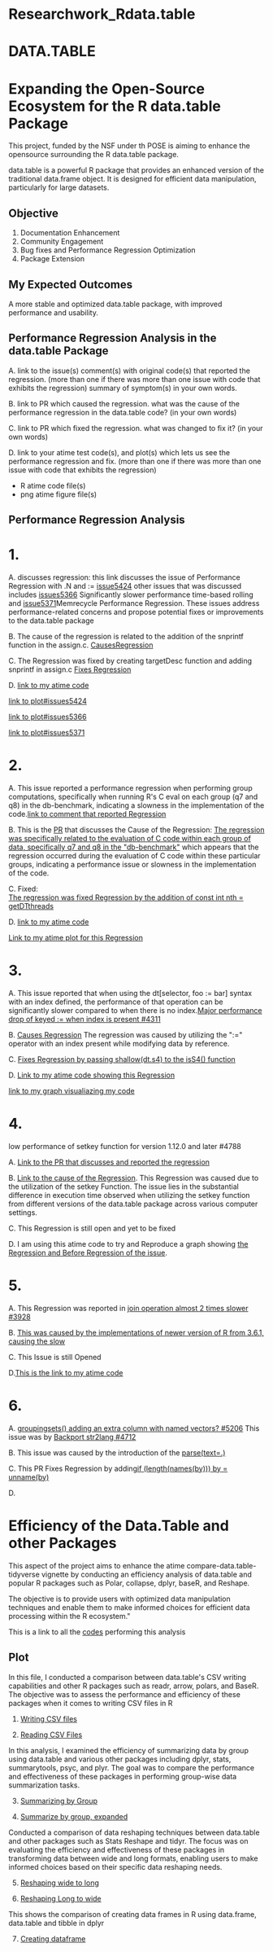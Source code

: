 # Researchwork_Rdata.table

# DATA.TABLE

# Expanding the Open-Source Ecosystem for the R data.table Package

This project, funded by the NSF under th POSE is aiming to enhance the opensource surrounding the R data.table package.

data.table is a powerful R package that provides an enhanced version of the traditional data.frame object. It is designed for efficient data manipulation, particularly for large datasets.

 ## Objective
 
 1. Documentation Enhancement
 2. Community Engagement
 3. Bug fixes and Performance Regression Optimization
 4. Package Extension

## My Expected Outcomes

A more stable and optimized data.table package, with improved performance and usability.

## Performance Regression Analysis in the data.table Package

A. link to the issue(s) comment(s) with original code(s) that reported the regression. (more than one if there was more than one issue with code that exhibits the regression) summary of symptom(s) in your own words.

B. link to PR which caused the regression. what was the cause of the performance regression in the data.table code? (in your own words)

C. link to PR which fixed the regression. what was changed to fix it? (in your own words)

D. link to your atime test code(s), and plot(s) which lets us see the performance regression and fix. (more than one if there was more than one issue with code that exhibits the regression)
- R atime code file(s) 
- png atime figure file(s)


## Performance Regression Analysis
# 1. 
   
   A. discusses regression: this link discusses the issue of Performance Regression with .N and := [issue5424](https://github.com/Rdatatable/data.table/issues/5424) other issues that was discussed includes [issues5366](https://github.com/Rdatatable/data.table/issues/5366) Significantly slower performance time-based rolling and [issue5371](https://github.com/Rdatatable/data.table/issues/5371)Memrecycle Performance Regression.
These issues address performance-related concerns and propose potential fixes or improvements to the data.table package
   
   B. The cause of the regression is related to the addition of the snprintf function in the assign.c.
   [CausesRegression](https://github.com/Rdatatable/data.table/pull/4491)
   
   C. The Regression was fixed by creating targetDesc function and adding snprintf in assign.c
   [Fixes Regression](https://github.com/Rdatatable/data.table/commit/e793f53466d99f86e70fc2611b708ae8c601a451)

   D.
   [link to my atime code](https://github.com/DorisAmoakohene/Researchwork_Rdata.table/blob/main/Performance%20regression%20with%235424.Rmd)

   [link to plot#issues5424](https://github.com/DorisAmoakohene/Researchwork_Rdata.table/blob/main/atime.list%20plot/atime.list.png)
   
   [link to plot#issues5366](https://github.com/DorisAmoakohene/Researchwork_Rdata.table/blob/main/atime.list.2.png)
   
   [link to plot#issues5371](https://github.com/DorisAmoakohene/Researchwork_Rdata.table/blob/main/atime.list%20plot/atime.list.3.png)


  # 2.
 A. This issue reported a  performance regression when performing group computations, specifically when running R's C eval on each group (q7 and q8) in the db-benchmark, indicating a  slowness in the implementation of the code.[link to comment that reported Regression](https://github.com/Rdatatable/data.table/issues/4200)
  

 B. This is the [PR]( https://github.com/Rdatatable/data.table/pull/4558) that discusses the 
Cause of the Regression: [The regression was specifically related to the evaluation of C code within each group of data, specifically q7 and q8 in the "db-benchmark"](https://github.com/Rdatatable/data.table/issues/4200#issue-555186870)  which appears that the regression occurred during the evaluation of C code within these particular groups, indicating a performance issue or slowness in the implementation of the code.

C. Fixed:  
[The regression was fixed Regression by the addition of const int nth = getDTthreads]( https://github.com/Rdatatable/data.table/pull/4558/files)

D.
[link to my atime code](https://github.com/DorisAmoakohene/Researchwork_Rdata.table/blob/main/groupby%20with%20dogroups%20(R%20expression)%20performance%20regression%20%234200.Rmd)

[Link to my atime plot for this Regression](https://github.com/DorisAmoakohene/Researchwork_Rdata.table/blob/main/atime.list%20plot/atime.list.4200.png)


# 3.
A. This issue reported that when using the dt[selector, foo := bar] syntax  with an index defined, the performance of that operation can be significantly slower compared to when there is no index.[Major performance drop of keyed := when index is present #4311](https://github.com/Rdatatable/data.table/issues/4311)

B. [Causes Regression](https://github.com/Rdatatable/data.table/issues/4311
) The regression  was caused by utilizing the ":=" operator with an index present while modifying data by reference.

C. [Fixes Regression by passing shallow(dt.s4) to the isS4() function](https://github.com/Rdatatable/data.table/pull/4440)

D. [Link to my atime code showing this Regression](https://github.com/DorisAmoakohene/Researchwork_Rdata.table/blob/main/Remove%20deep%20copy%20of%20indices%20from%20shallow.Rmd)

[link to my graph visualiazing my code](https://github.com/DorisAmoakohene/Researchwork_Rdata.table/blob/main/atime.list%20plot/atime.list.4440.png)


# 4. 
low performance of setkey function for version 1.12.0 and later #4788

A. [Link to the PR that discusses and reported the regression](https://github.com/Rdatatable/data.table/issues/4788)

B. [Link to the cause of the Regression](https://github.com/Rdatatable/data.table/issues/4788#issue-733285904). This Regression was caused due to the utilization of the setkey Function.  The issue lies in the substantial difference in execution time observed when utilizing the setkey function from different versions of the data.table package across various computer settings.

C. This Regression is still open and yet to be fixed

D. I am using this atime code to try and Reproduce a graph showing [the Regression and Before Regression of the issue](https://github.com/DorisAmoakohene/Researchwork_Rdata.table/blob/main/%23low%20performance%20of%20setkey%20%234788.Rmd).


# 5.

A. This Regression was reported in [join operation almost 2 times slower #3928](https://github.com/Rdatatable/data.table/issues/3928)

B. [This was caused by the implementations of newer version of R from 3.6.1, causing the slow](https://github.com/Rdatatable/data.table/issues/3928#issuecomment-651408089)

C. This Issue is still Opened

D.[This is the link to my atime code](https://github.com/DorisAmoakohene/Researchwork_Rdata.table/blob/main/join%20operation%20almost%202%20times%20slower.Rmd)


# 6.

A. 
[groupingsets() adding an extra column with named vectors? #5206]( https://github.com/Rdatatable/data.table/issues/5206)
This issue was by [Backport str2lang #4712]( https://github.com/Rdatatable/data.table/pull/4712)

B. This issue was caused by the introduction of the 
[parse(text=.)](https://github.com/Rdatatable/data.table/pull/4712)

C. This PR Fixes Regression by adding[if (length(names(by))) by = unname(by)](https://github.com/Rdatatable/data.table/pull/5227/files)

D.

# Efficiency of the Data.Table and other Packages
This aspect of the project aims to enhance the atime compare-data.table-tidyverse vignette by conducting an efficiency analysis of data.table and popular R packages such as Polar, collapse, dplyr, baseR, and Reshape. 

The objective is to provide users with optimized data manipulation techniques and enable them to make informed choices for efficient data processing within the R ecosystem."

This is a link to all the [codes](https://github.com/DorisAmoakohene/Researchwork_Rdata.table/blob/main/vignette%20atime%20data.t.Rmd) performing this analysis

## Plot

In this file, I conducted a comparison between data.table's CSV writing capabilities and other R packages such as readr, arrow, polars, and BaseR. The objective was to assess the performance and efficiency of these packages when it comes to writing CSV files in R
1. [Writing CSV files ](https://github.com/DorisAmoakohene/Researchwork_Rdata.table/blob/main/png/gg.write.png) 

2. [Reading CSV Files](https://github.com/DorisAmoakohene/Researchwork_Rdata.table/blob/main/png/gg.read.png) 

In this analysis, I  examined the efficiency of summarizing data by group using data.table and various other packages including dplyr, stats, summarytools, psyc, and plyr. The goal was to compare the performance and effectiveness of these packages in performing group-wise data summarization tasks.

3. [Summarizing by Group](https://github.com/DorisAmoakohene/Researchwork_Rdata.table/blob/main/png/ml.gg.png)

4. [Summarize by group, expanded](https://github.com/DorisAmoakohene/Researchwork_Rdata.table/blob/main/png/ml.exp.gg.png)


Conducted a comparison of data reshaping techniques between data.table and other packages such as Stats Reshape and tidyr. The focus was on evaluating the efficiency and effectiveness of these packages in transforming data between wide and long formats, enabling users to make informed choices based on their specific data reshaping needs.

5. [Reshaping wide to long ](https://github.com/DorisAmoakohene/Researchwork_Rdata.table/blob/main/png/ml.reshape.png)

6. [Reshaping Long to wide](https://github.com/DorisAmoakohene/Researchwork_Rdata.table/blob/main/png/ml.wide.png)

This shows the comparison of creating data frames in R using data.frame, data.table and tibble in dplyr

7. [Creating dataframe](https://github.com/DorisAmoakohene/Researchwork_Rdata.table/blob/main/ml.create.png)
